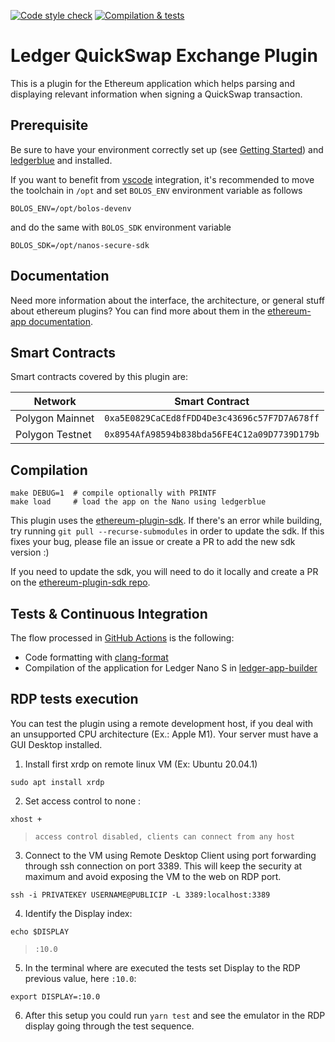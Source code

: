 [![Code style check](https://github.com/blooo-io/LedgerHQ-app-plugin-quickswap/actions/workflows/lint-workflow.yml/badge.svg)](https://github.com/blooo-io/LedgerHQ-app-plugin-quickswap/actions/workflows/lint-workflow.yml)
[![Compilation & tests](https://github.com/blooo-io/LedgerHQ-app-plugin-quickswap/actions/workflows/ci-workflow.yml/badge.svg)](https://github.com/blooo-io/LedgerHQ-app-plugin-quickswap/actions/workflows/ci-workflow.yml)

# Ledger QuickSwap Exchange Plugin

This is a plugin for the Ethereum application which helps parsing and displaying relevant information when signing a QuickSwap transaction.

## Prerequisite

Be sure to have your environment correctly set up (see [Getting Started](https://ledger.readthedocs.io/en/latest/userspace/getting_started.html)) and [ledgerblue](https://pypi.org/project/ledgerblue/) and installed.

If you want to benefit from [vscode](https://code.visualstudio.com/) integration, it's recommended to move the toolchain in `/opt` and set `BOLOS_ENV` environment variable as follows

```
BOLOS_ENV=/opt/bolos-devenv
```

and do the same with `BOLOS_SDK` environment variable

```
BOLOS_SDK=/opt/nanos-secure-sdk
```

## Documentation

Need more information about the interface, the architecture, or general stuff about ethereum plugins? You can find more about them in the [ethereum-app documentation](https://github.com/LedgerHQ/app-ethereum/blob/master/doc/ethapp_plugins.asc).

## Smart Contracts

Smart contracts covered by this plugin are:

| Network  | Smart Contract |
| ---       | --- |
| Polygon Mainnet     | `0xa5E0829CaCEd8fFDD4De3c43696c57F7D7A678ff`|
| Polygon  Testnet   | `0x8954AfA98594b838bda56FE4C12a09D7739D179b`|




## Compilation

```
make DEBUG=1  # compile optionally with PRINTF
make load     # load the app on the Nano using ledgerblue
```

This plugin uses the [ethereum-plugin-sdk](https://github.com/LedgerHQ/ethereum-plugin-sdk/). If there's an error while building, try running `git pull --recurse-submodules` in order to update the sdk. If this fixes your bug, please file an issue or create a PR to add the new sdk version :)

If you need to update the sdk, you will need to do it locally and create a PR on the [ethereum-plugin-sdk repo](https://github.com/LedgerHQ/ethereum-plugin-sdk/).

## Tests & Continuous Integration

The flow processed in [GitHub Actions](https://github.com/features/actions) is the following:

- Code formatting with [clang-format](http://clang.llvm.org/docs/ClangFormat.html)
- Compilation of the application for Ledger Nano S in [ledger-app-builder](https://github.com/LedgerHQ/ledger-app-builder)


## RDP tests execution

You can test the plugin using a remote development host, if you deal with an unsupported CPU architecture (Ex.: Apple M1). Your server must have a GUI Desktop installed.

1. Install first xrdp on remote linux VM (Ex: Ubuntu 20.04.1)
```
sudo apt install xrdp
````

2. Set access control to none :
```
xhost +
```
> ```access control disabled, clients can connect from any host```


3. Connect to the VM using Remote Desktop Client using port forwarding through ssh connection on port 3389. This will keep the security at maximum and avoid exposing the VM to the web on RDP port.

```
ssh -i PRIVATEKEY USERNAME@PUBLICIP -L 3389:localhost:3389
```

4. Identify the Display index:
```
echo $DISPLAY
```
>```:10.0```

5. In the terminal where are executed the tests set Display to the RDP previous value, here ``:10.0``:

```
export DISPLAY=:10.0
```

6. After this setup you could run ``yarn test`` and see the emulator in the RDP display going through the test sequence.


